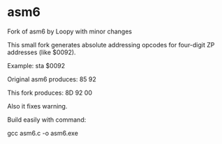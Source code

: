 # asm6
Fork of asm6 by Loopy with minor changes

This small fork generates absolute addressing opcodes for four-digit ZP addresses (like $0092).

Example: sta $0092

Original asm6 produces: 85 92

This fork produces: 8D 92 00

Also it fixes warning.

Build easily with command:

  gcc asm6.c -o asm6.exe
